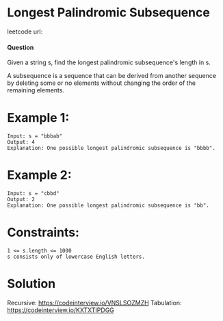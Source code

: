 # Longest Palindromic Subsequence
 
leetcode url: 
 
#### Question
Given a string s, find the longest palindromic subsequence's length in s.

A subsequence is a sequence that can be derived from another sequence by deleting some or no elements without changing the order of the remaining elements.

# Example 1:

```
Input: s = "bbbab"
Output: 4
Explanation: One possible longest palindromic subsequence is "bbbb".
 ```
 
 # Example 2:

```
Input: s = "cbbd"
Output: 2
Explanation: One possible longest palindromic subsequence is "bb".
```

# Constraints:

```
1 <= s.length <= 1000
s consists only of lowercase English letters.
 ```
 
# Solution
Recursive: https://codeinterview.io/VNSLSOZMZH
Tabulation: https://codeinterview.io/KXTXTIPDGG